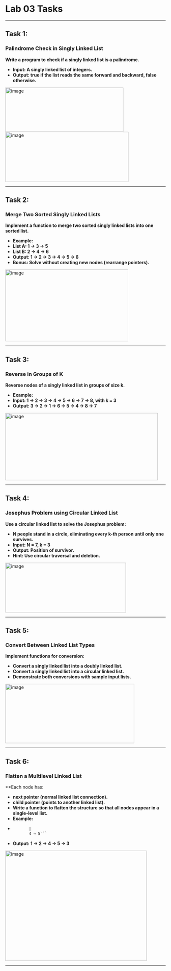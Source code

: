 # Lab 03 Tasks

---

## Task 1:

### Palindrome Check in Singly Linked List
**Write a program to check if a singly linked list is a palindrome.**
- **Input: A singly linked list of integers.**
- **Output: true if the list reads the same forward and backward, false otherwise.**

<img width="371" height="139" alt="image" src="https://github.com/user-attachments/assets/51352eb7-9ffd-4fd1-8770-4a4bac214dcc" />
<img width="387" height="157" alt="image" src="https://github.com/user-attachments/assets/a5a1fd7a-76e7-487d-92d1-9cd21ffa8d21" />

---

## Task 2:

### Merge Two Sorted Singly Linked Lists
**Implement a function to merge two sorted singly linked lists into one sorted list.**
- **Example:**
-   **List A: 1 → 3 → 5**
-   **List B: 2 → 4 → 6**
-   **Output: 1 → 2 → 3 → 4 → 5 → 6**
- **Bonus: Solve without creating new nodes (rearrange pointers).**

<img width="386" height="225" alt="image" src="https://github.com/user-attachments/assets/1dd6c02e-a935-40a2-b919-58ef83e08750" />

---

## Task 3:

### Reverse in Groups of K
**Reverse nodes of a singly linked list in groups of size k.**
- **Example:**
-  **Input: 1 → 2 → 3 → 4 → 5 → 6 → 7 → 8, with k = 3**
-  **Output: 3 → 2 → 1 → 6 → 5 → 4 → 8 → 7**

<img width="479" height="211" alt="image" src="https://github.com/user-attachments/assets/c9e4a689-413d-456e-8f59-a99372ab3de7" />

---

## Task 4:

### Josephus Problem using Circular Linked List
**Use a circular linked list to solve the Josephus problem:**
- **N people stand in a circle, eliminating every k-th person until only one survives.**
- **Input: N = 7, k = 3**
- **Output: Position of survivor.**
- **Hint: Use circular traversal and deletion.**

<img width="379" height="156" alt="image" src="https://github.com/user-attachments/assets/fcc8f534-8338-44a7-a9a0-66a55283c711" />

---

## Task 5:
### Convert Between Linked List Types
**Implement functions for conversion:**
- **Convert a singly linked list into a doubly linked list.**
- **Convert a singly linked list into a circular linked list.**
- **Demonstrate both conversions with sample input lists.**

<img width="405" height="186" alt="image" src="https://github.com/user-attachments/assets/1677a0fa-f0a3-4129-bedf-49c7fcfb75a4" />

---

## Task 6:

### Flatten a Multilevel Linked List
**Each node has:
 - **next pointer (normal linked list connection).**
 - **child pointer (points to another linked list).**
- **Write a function to flatten the structure so that all nodes appear in a single-level list.**
- **Example:**
-   ```1 → 2 → 3  
           |  
           4 → 5```
- **Output: 1 → 2 → 4 → 5 → 3**

<img width="444" height="346" alt="image" src="https://github.com/user-attachments/assets/56e37469-4415-4895-8e37-083a6f42a344" />

---

